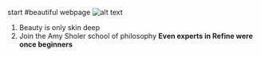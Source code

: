 start
#beautiful webpage
![alt text](http://cdn-static.denofgeek.com/sites/denofgeek/files/styles/insert_main_wide_image/public/slitheen.jpg?itok=kl6a1Duz "Logo Title Text 1")
1. Beauty is only skin deep
2. Join the Amy Sholer school of philosophy
**Even experts in Refine were once beginners**
